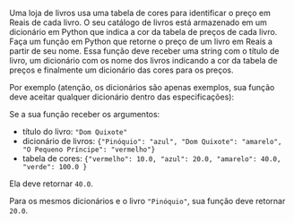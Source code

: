 Uma loja de livros usa uma tabela de cores para identificar o preço em Reais de cada livro. O seu catálogo de livros está armazenado em um dicionário em Python que indica a cor da tabela de preços de cada livro. Faça um função em Python que retorne o preço de um livro em Reais a partir de seu nome. Essa função deve receber uma string com o título de livro, um dicionário com os nome dos livros indicando a cor da tabela de preços e finalmente um dicionário das cores para os preços.

Por exemplo (atenção, os dicionários são apenas exemplos, sua função deve aceitar qualquer dicionário dentro das especificações):

Se a sua função receber os argumentos:

- título do livro: `"Dom Quixote"`
- dicionário de livros: `{"Pinóquio": "azul", "Dom Quixote": "amarelo", "O Pequeno Príncipe": "vermelho"}`
- tabela de cores: `{"vermelho": 10.0, "azul": 20.0, "amarelo": 40.0, "verde": 100.0 }`

Ela deve retornar `40.0`.

Para os mesmos dicionários e o livro `"Pinóquio"`, sua função deve retornar `20.0`.